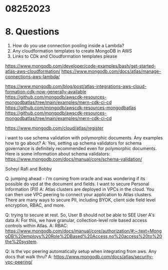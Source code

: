# 08252023

# 8. Questions

1. How do you use connection pooling inside a Lambda?
2. Any cloudformation templates to create MongoDB in AWS
3. Links to CDk and Cloudformation templates please

https://www.mongodb.com/developer/code-examples/bash/get-started-atlas-aws-cloudformation/
https://www.mongodb.com/docs/atlas/manage-connections-aws-lambda/

https://www.mongodb.com/blog/post/atlas-integrations-aws-cloud-formation-cdk-now-generally-available
https://github.com/mongodb/awscdk-resources-mongodbatlas/tree/main/examples/mern-cdk-ci-cd
https://github.com/mongodb/awscdk-resources-mongodbatlas
https://github.com/mongodb/awscdk-resources-mongodbatlas/tree/main/examples/mern-cdk-ci-cd

https://www.mongodb.com/cloud/atlas/register

i want to use schema validation with polymorphic documents. Any examples how to go about?
A: Yes, setting up schema validators for schema governance is definitely recommended even for polymorphic documents. Here is some information about schema validators: https://www.mongodb.com/docs/manual/core/schema-validation/

Soheyl Rafi and Bobby

Q. jumping ahead - i'm coming from oracle and was wondering if its possible do vpd at the document and fields. I want to secure Personal Information (PII)
A: Atlas clusters are deployed in VPCs in the cloud. You can then use VPC peering to connect your application to Atlas clusters. There are many ways to secure PII, including BYOK, client side field level encryption, RBAC, and more.

Q: trying to secure at rest. So, User B should not be able to SEE User A's data
A: For this, we have granular, collection-level role based access controls within Atlas.
A: RBAC: https://www.mongodb.com/docs/manual/core/authorization/#:~:text=MongoDB%20employs%20Role%2DBased%20Access,no%20access%20to%20the%20system.

Q: is the vpc peering automatically setup when integrating from aws. Any docs that walk thru?
A: https://www.mongodb.com/docs/atlas/security-vpc-peering/